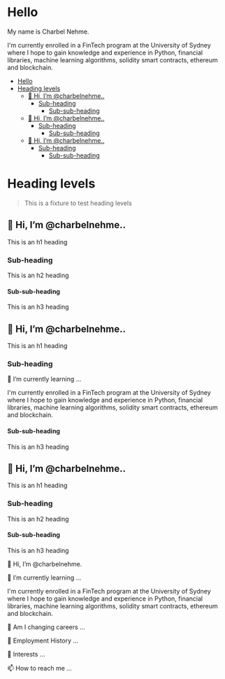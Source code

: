 # Hello #

My name is Charbel Nehme.

I'm currently enrolled in a FinTech program at the University of Sydney where I hope to gain knowledge and experience in Python, financial libraries, machine learning algorithms, solidity smart contracts, ethereum and blockchain.

- [Hello](#hello)
- [Heading levels](#heading-levels)
  - [👋 Hi, I’m @charbelnehme..](#-hi-im-charbelnehme)
    - [Sub-heading](#sub-heading)
      - [Sub-sub-heading](#sub-sub-heading)
  - [👋 Hi, I’m @charbelnehme..](#-hi-im-charbelnehme-1)
    - [Sub-heading](#sub-heading-1)
      - [Sub-sub-heading](#sub-sub-heading-1)
  - [👋 Hi, I’m @charbelnehme..](#-hi-im-charbelnehme-2)
    - [Sub-heading](#sub-heading-2)
      - [Sub-sub-heading](#sub-sub-heading-2)


# Heading levels

> This is a fixture to test heading levels

<!-- toc -->

## 👋 Hi, I’m @charbelnehme..

This is an h1 heading

### Sub-heading

This is an h2 heading

#### Sub-sub-heading

This is an h3 heading

## 👋 Hi, I’m @charbelnehme..

This is an h1 heading

### Sub-heading

🌱 I’m currently learning ...

I'm currently enrolled in a FinTech program at the University of Sydney where I hope to gain knowledge and experience in Python, financial libraries, machine learning algorithms, solidity smart contracts, ethereum and blockchain. 

#### Sub-sub-heading

This is an h3 heading

## 👋 Hi, I’m @charbelnehme..

This is an h1 heading

### Sub-heading

This is an h2 heading

#### Sub-sub-heading

This is an h3 heading

👋 Hi, I’m @charbelnehme. 



🌱 I’m currently learning ...

I'm currently enrolled in a FinTech program at the University of Sydney where I hope to gain knowledge and experience in Python, financial libraries, machine learning algorithms, solidity smart contracts, ethereum and blockchain. 

💞️ Am I changing careers ...
 
 
💞️ Employment History ...


💞️ Interests ...
 

📫 How to reach me ...
<!---
charbelnehme/charbelnehme is a ✨ special ✨ repository because its `README.md` (this file) appears on your GitHub profile.
You can click the Preview link to take a look at your changes.
--->
